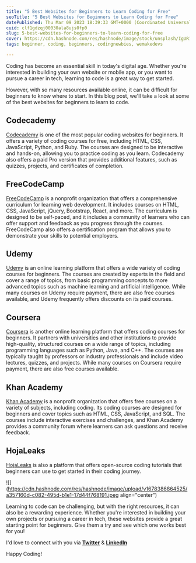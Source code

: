 ```yaml
---
title: "5 Best Websites for Beginners to Learn Coding for Free"
seoTitle: "5 Best Websites for Beginners to Learn Coding for Free"
datePublished: Thu Mar 09 2023 18:39:33 GMT+0000 (Coordinated Universal Time)
cuid: clf1gdzqj00030ala8ujs0fp0
slug: 5-best-websites-for-beginners-to-learn-coding-for-free
cover: https://cdn.hashnode.com/res/hashnode/image/stock/unsplash/IgUR1iX0mqM/upload/2b2a10db31e1483b48f0c0953df203a7.jpeg
tags: beginner, coding, beginners, codingnewbies, wemakedevs

---
```


Coding has become an essential skill in today's digital age. Whether you're interested in building your own website or mobile app, or you want to pursue a career in tech, learning to code is a great way to get started.

However, with so many resources available online, it can be difficult for beginners to know where to start. In this blog post, we'll take a look at some of the best websites for beginners to learn to code.

## Codecademy

[Codecademy](https://www.codecademy.com/) is one of the most popular coding websites for beginners. It offers a variety of coding courses for free, including HTML, CSS, JavaScript, Python, and Ruby. The courses are designed to be interactive and hands-on, allowing you to practice coding as you learn. Codecademy also offers a paid Pro version that provides additional features, such as quizzes, projects, and certificates of completion.

## FreeCodeCamp

[FreeCodeCamp](https://www.freecodecamp.org/) is a nonprofit organization that offers a comprehensive curriculum for learning web development. It includes courses on HTML, CSS, JavaScript, jQuery, Bootstrap, React, and more. The curriculum is designed to be self-paced, and it includes a community of learners who can offer support and feedback as you progress through the courses. FreeCodeCamp also offers a certification program that allows you to demonstrate your skills to potential employers.

## Udemy

[Udemy](https://www.udemy.com/) is an online learning platform that offers a wide variety of coding courses for beginners. The courses are created by experts in the field and cover a range of topics, from basic programming concepts to more advanced topics such as machine learning and artificial intelligence. While many courses on Udemy require payment, there are also free courses available, and Udemy frequently offers discounts on its paid courses.

## Coursera

[Coursera](https://www.coursera.org/) is another online learning platform that offers coding courses for beginners. It partners with universities and other institutions to provide high-quality, structured courses on a wide range of topics, including programming languages such as Python, Java, and C++. The courses are typically taught by professors or industry professionals and include video lectures, quizzes, and projects. While many courses on Coursera require payment, there are also free courses available.

## Khan Academy

[Khan Academy](https://www.khanacademy.org/) is a nonprofit organization that offers free courses on a variety of subjects, including coding. Its coding courses are designed for beginners and cover topics such as HTML, CSS, JavaScript, and SQL. The courses include interactive exercises and challenges, and Khan Academy provides a community forum where learners can ask questions and receive feedback.

## HojaLeaks

[HojaLeaks](https://hojaleaks.com/) is also a platform that offers open-source coding tutorials that beginners can use to get started in their coding journey.

![](https://cdn.hashnode.com/res/hashnode/image/upload/v1678386864525/a357160d-c082-495d-b1e1-17d44f768191.jpeg align="center")

Learning to code can be challenging, but with the right resources, it can also be a rewarding experience. Whether you're interested in building your own projects or pursuing a career in tech, these websites provide a great starting point for beginners. Give them a try and see which one works best for you!

I'd love to connect with you via [**Twitter**](https://twitter.com/bonaogeto) & [**LinkedIn**](https://www.linkedin.com/in/bonaventureogeto/)

Happy Coding!